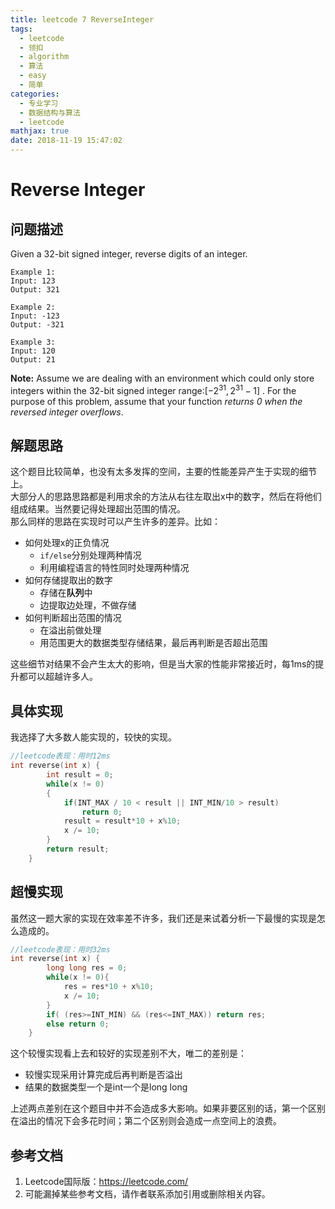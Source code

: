 ```yaml
---
title: leetcode 7 ReverseInteger
tags:
  - leetcode
  - 领扣
  - algorithm
  - 算法
  - easy
  - 简单
categories:
  - 专业学习
  - 数据结构与算法
  - leetcode
mathjax: true
date: 2018-11-19 15:47:02
---
```



# Reverse Integer
## 问题描述
Given a 32-bit signed integer, reverse digits of an integer.
<!--more-->
```
Example 1:
Input: 123
Output: 321  

Example 2:
Input: -123
Output: -321  

Example 3:
Input: 120
Output: 21  
```
**Note:**
Assume we are dealing with an environment which could only store integers within the 32-bit signed integer range:$[-2^{31},2^{31}-1]$ . For the purpose of this problem, assume that your function *returns 0 when the reversed integer overflows*.

## 解题思路
这个题目比较简单，也没有太多发挥的空间，主要的性能差异产生于实现的细节上。  
大部分人的思路思路都是利用求余的方法从右往左取出x中的数字，然后在将他们组成结果。当然要记得处理超出范围的情况。  
那么同样的思路在实现时可以产生许多的差异。比如：
* 如何处理x的正负情况
  * `if/else`分别处理两种情况
  * 利用编程语言的特性同时处理两种情况
* 如何存储提取出的数字
  * 存储在**队列**中
  * 边提取边处理，不做存储
* 如何判断超出范围的情况
  * 在溢出前做处理
  * 用范围更大的数据类型存储结果，最后再判断是否超出范围

这些细节对结果不会产生太大的影响，但是当大家的性能非常接近时，每1ms的提升都可以超越许多人。  
## 具体实现
我选择了大多数人能实现的，较快的实现。
```c++
//leetcode表现：用时12ms
int reverse(int x) {
        int result = 0;
        while(x != 0)
        {
            if(INT_MAX / 10 < result || INT_MIN/10 > result)
                return 0;
            result = result*10 + x%10;
            x /= 10;
        }
        return result;
    }
```
## 超慢实现
虽然这一题大家的实现在效率差不许多，我们还是来试着分析一下最慢的实现是怎么造成的。
```c++
//leetcode表现：用时32ms
int reverse(int x) {
        long long res = 0;
        while(x != 0){
            res = res*10 + x%10;
            x /= 10;
        }
        if( (res>=INT_MIN) && (res<=INT_MAX)) return res;
        else return 0;
    }
```
这个较慢实现看上去和较好的实现差别不大，唯二的差别是：
* 较慢实现采用计算完成后再判断是否溢出
* 结果的数据类型一个是int一个是long long

上述两点差别在这个题目中并不会造成多大影响。如果非要区别的话，第一个区别在溢出的情况下会多花时间；第二个区别则会造成一点空间上的浪费。

## 参考文档

1. Leetcode国际版：https://leetcode.com/
2. 可能漏掉某些参考文档，请作者联系添加引用或删除相关内容。
